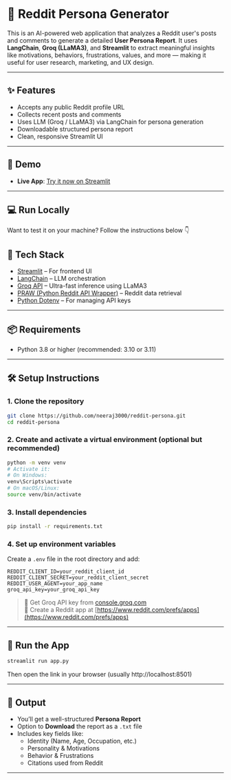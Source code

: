 # 🧠 Reddit Persona Generator

This is an AI-powered web application that analyzes a Reddit user's posts and comments to generate a detailed **User Persona Report**. It uses **LangChain**, **Groq (LLaMA3)**, and **Streamlit** to extract meaningful insights like motivations, behaviors, frustrations, values, and more — making it useful for user research, marketing, and UX design.

---

## ✨ Features

- Accepts any public Reddit profile URL  
- Collects recent posts and comments  
- Uses LLM (Groq / LLaMA3) via LangChain for persona generation  
- Downloadable structured persona report  
- Clean, responsive Streamlit UI  

---

## 🚀 Demo

- **Live App**: [Try it now on Streamlit](https://reddit-persona.streamlit.app/)

---

## 💻 Run Locally

Want to test it on your machine? Follow the instructions below 👇

## 🔧 Tech Stack

- [Streamlit](https://streamlit.io/) – For frontend UI  
- [LangChain](https://www.langchain.com/) – LLM orchestration  
- [Groq API](https://console.groq.com/) – Ultra-fast inference using LLaMA3  
- [PRAW (Python Reddit API Wrapper)](https://praw.readthedocs.io/) – Reddit data retrieval  
- [Python Dotenv](https://pypi.org/project/python-dotenv/) – For managing API keys  

---

## 📦 Requirements

- Python 3.8 or higher (recommended: 3.10 or 3.11)

---

## 🛠️ Setup Instructions

### 1. **Clone the repository**

```bash
git clone https://github.com/neeraj3000/reddit-persona.git
cd reddit-persona
```

### 2. **Create and activate a virtual environment (optional but recommended)**

```bash
python -m venv venv
# Activate it:
# On Windows:
venv\Scripts\activate
# On macOS/Linux:
source venv/bin/activate
```

### 3. **Install dependencies**

```bash
pip install -r requirements.txt
```

### 4. **Set up environment variables**

Create a `.env` file in the root directory and add:

```env
REDDIT_CLIENT_ID=your_reddit_client_id
REDDIT_CLIENT_SECRET=your_reddit_client_secret
REDDIT_USER_AGENT=your_app_name
groq_api_key=your_groq_api_key
```

> 🔑 Get Groq API key from [console.groq.com](https://console.groq.com/)  
> 🔑 Create a Reddit app at [https://www.reddit.com/prefs/apps](https://www.reddit.com/prefs/apps)

---

## 🧪 Run the App

```bash
streamlit run app.py
```

Then open the link in your browser (usually http://localhost:8501)

---

## 📁 Output

- You’ll get a well-structured **Persona Report**
- Option to **Download** the report as a `.txt` file  
- Includes key fields like:  
  - Identity (Name, Age, Occupation, etc.)  
  - Personality & Motivations  
  - Behavior & Frustrations  
  - Citations used from Reddit  

---

